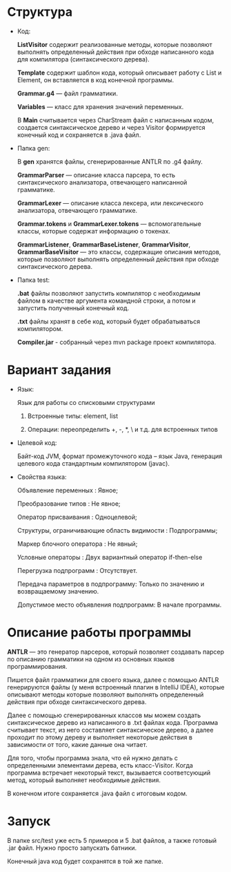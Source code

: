 
# Структура
- Код:

  **ListVisitor** содержит реализованные методы, которые позволяют выполнять определенный действия при обходе написанного кода для компилятора (синтаксического дерева).
  
  **Template** содержит шаблон кода, который описывает работу с List и Element, он вставляется в код конечной программы.
  
  **Grammar.g4** — файл грамматики.
  
  **Variables** — класс для хранения значений переменных.
  
  В **Main** считывается через CharStream файл с написанным кодом, создается синтаксическое дерево и через Visitor формируется конечный код и сохраняется в .java файл.
  
- Папка gen:
  
  В **gen** хранятся файлы, сгенерированные ANTLR по .g4 файлу.
  
  **GrammarParser** —  описание класса парсера, то есть синтаксического анализатора, отвечающего написанной грамматике.
  
  **GrammarLexer** —  описание класса лексера, или лексического анализатора, отвечающего грамматике.
  
  **Grammar.tokens** и **GrammarLexer.tokens** — вспомогательные классы, которые содержат информацию о токенах.
  
  **GrammarListener**, **GrammarBaseListener**, **GrammarVisitor**, **GrammarBaseVisitor**  — это классы, содержащие описания методов, которые позволяют выполнять определенный действия при обходе синтаксического дерева.
  
- Папка test:

  **.bat** файлы позволяют запустить компилятор с необходимым файлом в качестве аргумента командной строки, а потом и запустить полученный конечный код.

  **.txt** файлы хранят в себе код, который будет обрабатываться компилятором.

  **Compiler.jar** - собранный через mvn package проект компилятора.

# Вариант задания

- Язык:

  Язык для работы со списковыми структурами

    1. Встроенные типы: element, list

    2. Операции: переопределить +, -, *, \ и т.д. для встроенных типов
    
- Целевой код: 
  
  Байт-код JVM, формат промежуточного кода – язык Java, генерация целевого кода стандартным компилятором (javac).
  
- Свойства языка:

  Объявление переменных : Явное;
  
  Преобразование типов : Не явное;

  Оператор присваивания : Одноцелевой;
  
  Структуры, ограничивающие область видимости : Подпрограммы;

  Маркер блочного оператора : Не явный;

  Условные операторы : Двух вариантный оператор if-then-else

  Перегрузка подпрограмм : Отсутствует.

  Передача параметров в подпрограмму: Только по значению и возвращаемому значению.

  Допустимое место объявления подпрограмм: В начале программы.
 
# Описание работы программы

**ANTLR** — это генератор парсеров, который позволяет создавать парсер по описанию грамматики на одном из основных языков программирования. 

Пишется файл грамматики для своего языка, далее с помощью ANTLR генерируются файлы (у меня встроенный плагин в IntelliJ IDEA), которые описывают методы которые позволяют выполнять определенный действия при обходе синтаксического дерева.

Далее с помощью сгенерированных классов мы можем создать синтаксическое дерево из написанного в .txt файлах кода. Программа считывает текст, из него составляет синтаксическое дерево, а далее проходит по этому дереву и выполняет некоторые действия в зависимости от того, какие данные она читает.

Для того, чтобы программа знала, что ей нужно делать с определенными элементами дерева, есть класс-Visitor. Когда программа встречает некоторый текст, вызывается соответсующий метод, который выполняет необходимые действия.

В конечном итоге сохраняется .java файл с итоговым кодом.

# Запуск

В папке src/test уже есть 5 примеров и 5 .bat файлов, а также готовый .jar файл. Нужно просто запускать батники.

Конечный java код будет сохранятся в той же папке.
